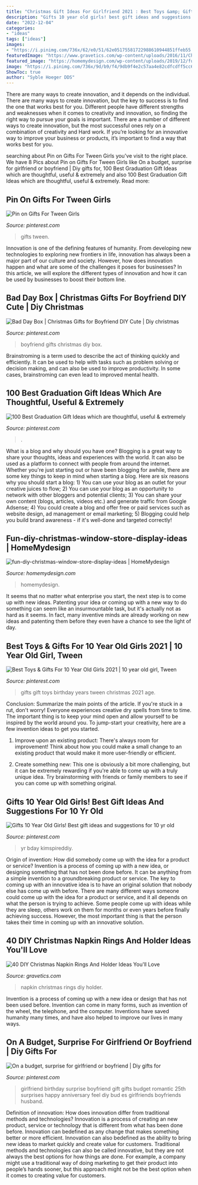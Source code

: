 ```yaml
---
title: "Christmas Gift Ideas For Girlfriend 2021 : Best Toys &amp; Gifts For 10 Year Old Girls 2021"
description: "Gifts 10 year old girls! best gift ideas and suggestions for 10 yr old"
date: "2022-12-04"
categories:
- "ideas"
tags: ["ideas"]
images:
- "https://i.pinimg.com/736x/62/e0/51/62e05175581722988610944851ffeb55.jpg"
featuredImage: "https://www.gravetics.com/wp-content/uploads/2016/11/Christmas-Napkin-Rings8.jpg"
featured_image: "https://homemydesign.com/wp-content/uploads/2019/12/fun-diy-christmas-window-store-display-ideas.jpg"
image: "https://i.pinimg.com/736x/9d/b9/f4/9db9f4e2c57aa4e82cdfcdff5cc62bb1.jpg"
ShowToc: true
author: "Syble Hoeger DDS"
---
```



There are many ways to create innovation, and it depends on the individual.
There are many ways to create innovation, but the key to success is to find the one that works best for you. Different people have different strengths and weaknesses when it comes to creativity and innovation, so finding the right way to pursue your goals is important. There are a number of different ways to create innovation, but the most successful ones rely on a combination of creativity and Hard work. If you’re looking for an innovative way to improve your business or products, it’s important to find a way that works best for you.

	

		
searching about Pin on Gifts For Tween Girls you've visit to the right place. We have 8 Pics about Pin on Gifts For Tween Girls like On a budget, surprise for girlfriend or boyfriend | Diy gifts for, 100 Best Graduation Gift Ideas which are thoughtful, useful &amp; extremely and also 100 Best Graduation Gift Ideas which are thoughtful, useful &amp; extremely. Read more:
		
    
## Pin On Gifts For Tween Girls

<img loading=lazy src="https://i.pinimg.com/736x/9d/b9/f4/9db9f4e2c57aa4e82cdfcdff5cc62bb1.jpg" onerror="this.onerror=null;this.src='https://tse2.mm.bing.net/th?id=OIP.ow3x0Hq_w_ILAcyAN8d2mQHaOG&amp;pid=15.1';" alt="Pin on Gifts For Tween Girls">

_Source: pinterest.com_

>gifts tween. 

	

Innovation is one of the defining features of humanity. From developing new technologies to exploring new frontiers in life, innovation has always been a major part of our culture and society. However, how does innovation happen and what are some of the challenges it poses for businesses? In this article, we will explore the different types of innovation and how it can be used by businesses to boost their bottom line.

    
## Bad Day Box | Christmas Gifts For Boyfriend DIY Cute | Diy Christmas

<img loading=lazy src="https://i.pinimg.com/736x/62/e0/51/62e05175581722988610944851ffeb55.jpg" onerror="this.onerror=null;this.src='https://tse4.mm.bing.net/th?id=OIP.GTzPpXphI9PswwEspLa3aQHaJ4&amp;pid=15.1';" alt="Bad Day Box | Christmas Gifts for Boyfriend DIY Cute | Diy christmas">

_Source: pinterest.com_

>boyfriend gifts christmas diy box. 

	

Brainstroming is a term used to describe the act of thinking quickly and efficiently. It can be used to help with tasks such as problem solving or decision making, and can also be used to improve productivity. In some cases, brainstroming can even lead to improved mental health.

    
## 100 Best Graduation Gift Ideas Which Are Thoughtful, Useful &amp; Extremely

<img loading=lazy src="https://i.pinimg.com/736x/81/eb/86/81eb86ff013fa1c7327ef490a343d25e.jpg" onerror="this.onerror=null;this.src='https://tse2.mm.bing.net/th?id=OIP.512nD1HgCaEp6dytxEMD3wAAAA&amp;pid=15.1';" alt="100 Best Graduation Gift Ideas which are thoughtful, useful &amp; extremely">

_Source: pinterest.com_

>. 

	

What is a blog and why should you have one?
Blogging is a great way to share your thoughts, ideas and experiences with the world. It can also be used as a platform to connect with people from around the internet. Whether you're just starting out or have been blogging for awhile, there are some key things to keep in mind when starting a blog. Here are six reasons why you should start a blog: 1) You can use your blog as an outlet for your creative juices to flow; 2) You can use your blog as an opportunity to network with other bloggers and potential clients; 3) You can share your own content (blogs, articles, videos etc.) and generate traffic from Google Adsense; 4) You could create a blog and offer free or paid services such as website design, ad management or email marketing; 5) Blogging could help you build brand awareness - if it's well-done and targeted correctly!

    
## Fun-diy-christmas-window-store-display-ideas | HomeMydesign

<img loading=lazy src="https://homemydesign.com/wp-content/uploads/2019/12/fun-diy-christmas-window-store-display-ideas.jpg" onerror="this.onerror=null;this.src='https://tse2.mm.bing.net/th?id=OIP.BklglxYY6Icn0P-i18tR7gHaLO&amp;pid=15.1';" alt="fun-diy-christmas-window-store-display-ideas | HomeMydesign">

_Source: homemydesign.com_

>homemydesign. 

	

It seems that no matter what enterprise you start, the next step is to come up with new ideas. Patenting your idea or coming up with a new way to do something can seem like an insurmountable task, but it's actually not as hard as it seems. In fact, many inventive minds are already working on new ideas and patenting them before they even have a chance to see the light of day.

    
## Best Toys &amp; Gifts For 10 Year Old Girls 2021 | 10 Year Old Girl, Tween

<img loading=lazy src="https://i.pinimg.com/736x/40/95/4c/40954c18dd78b32592c9ca40c51d1d98.jpg" onerror="this.onerror=null;this.src='https://tse2.mm.bing.net/th?id=OIP.7R-wA0SwlwZmv6M-WIQomQHaLG&amp;pid=15.1';" alt="Best Toys &amp; Gifts For 10 Year Old Girls 2021 | 10 year old girl, Tween">

_Source: pinterest.com_

>gifts gift toys birthday years tween christmas 2021 age. 

	

Conclusion: Summarize the main points of the article.
If you're stuck in a rut, don't worry! Everyone experiences creative dry spells from time to time. The important thing is to keep your mind open and allow yourself to be inspired by the world around you. To jump-start your creativity, here are a few invention ideas to get you started.
1. Improve upon an existing product: There's always room for improvement! Think about how you could make a small change to an existing product that would make it more user-friendly or efficient.

2. Create something new: This one is obviously a bit more challenging, but it can be extremely rewarding if you're able to come up with a truly unique idea. Try brainstorming with friends or family members to see if you can come up with something original.


    
## Gifts 10 Year Old Girls! Best Gift Ideas And Suggestions For 10 Yr Old

<img loading=lazy src="https://i.pinimg.com/736x/87/38/4c/87384c173de7efdf8a509f8fed62eaa7.jpg" onerror="this.onerror=null;this.src='https://tse1.mm.bing.net/th?id=OIP.3UvsZjbGuUOnHt9QdXSJRQAAAA&amp;pid=15.1';" alt="Gifts 10 Year Old Girls! Best gift ideas and suggestions for 10 yr old">

_Source: pinterest.com_

>yr bday kimspireddiy. 

	

Origin of invention: How did somebody come up with the idea for a product or service?
Invention is a process of coming up with a new idea, or designing something that has not been done before. It can be anything from a simple invention to a groundbreaking product or service. The key to coming up with an innovative idea is to have an original solution that nobody else has come up with before. There are many different ways someone could come up with the idea for a product or service, and it all depends on what the person is trying to achieve. Some people come up with ideas while they are sleep, others work on them for months or even years before finally achieving success. However, the most important thing is that the person takes their time in coming up with an innovative solution.

    
## 40 DIY Christmas Napkin Rings And Holder Ideas You&#039;ll Love

<img loading=lazy src="https://www.gravetics.com/wp-content/uploads/2016/11/Christmas-Napkin-Rings8.jpg" onerror="this.onerror=null;this.src='https://tse4.mm.bing.net/th?id=OIP.SJLPvI1J5UDmAPxlkvocUQHaJ3&amp;pid=15.1';" alt="40 DIY Christmas Napkin Rings And Holder Ideas You&#039;ll Love">

_Source: gravetics.com_

>napkin christmas rings diy holder. 

	

Invention is a process of coming up with a new idea or design that has not been used before. Invention can come in many forms, such as invention of the wheel, the telephone, and the computer. Inventions have saved humanity many times, and have also helped to improve our lives in many ways.

    
## On A Budget, Surprise For Girlfriend Or Boyfriend | Diy Gifts For

<img loading=lazy src="https://i.pinimg.com/736x/7f/02/30/7f023048378bc5edd18b1d67eaf50ebb--surprise-birthday-ideas-for-girlfriend-girlfriend-surprises.jpg" onerror="this.onerror=null;this.src='https://tse4.mm.bing.net/th?id=OIP.lG9gCSw5_NQX835IQTIdVAHaNJ&amp;pid=15.1';" alt="On a budget, surprise for girlfriend or boyfriend | Diy gifts for">

_Source: pinterest.com_

>girlfriend birthday surprise boyfriend gift gifts budget romantic 25th surprises happy anniversary feel diy bud es girlfriends boyfriends husband. 

	

Definition of innovation: How does innovation differ from traditional methods and technologies?
Innovation is a process of creating an new product, service or technology that is different from what has been done before. Innovation can bedefined as any change that makes something better or more efficient. Innovation can also bedefined as the ability to bring new ideas to market quickly and create value for customers. 
Traditional methods and technologies can also be called innovative, but they are not always the best options for how things are done. For example, a company might use a traditional way of doing marketing to get their product into people’s hands sooner, but this approach might not be the best option when it comes to creating value for customers.

